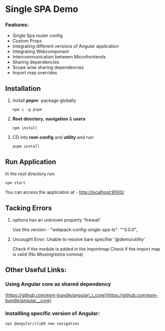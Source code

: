 # Single SPA Demo

### Features:

- Single Spa router config
- Custom Props
- Integrating different versions of Angular application
- Integrating Webcomponent
- Intercommunication between Microfrontends
- Sharing dependencies
- Scope wise sharing dependencies
- Import map overrides

## Installation

1. Install **pnpm**` package globally
   ```
   npm i -g pnpm
   ```
2. **Root directory**, **navigation** & **users**
   ```
   npm install
   ```
3. CD into **root-config** and **utility** and run:
   ```
   pnpm install
   ```

## Run Application

In the root directory run:

```
npm start
```

You can access the application at - [http://localhost:9000/](http://localhost:9000/)

## Tacking Errors

1. options has an unknown property 'firewall'

   Use this version - "webpack-config-single-spa-ts": "^3.0.0",

2. Uncaught Error: Unable to resolve bare specifier '@demo/utility'

   Check if the module is added in the importmap
   Check if the import map is valid (No Missing/extra comma)

## Other Useful Links:

### Using Angular core as shared dependency

[https://github.com/esm-bundle/angular\_\_core](https://github.com/esm-bundle/angular__core)

### Installling specific version of Angular:

```
npx @angular/cli@9 new navigation
```
